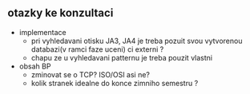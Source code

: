 ## otazky ke konzultaci
 - implementace
    - pri vyhledavani otisku JA3, JA4 je treba pozuit svou vytvorenou databazi(v ramci faze uceni) ci externi ?
    - chapu ze u vyhledavani patternu je treba pouzit vlastni
 - obsah BP
    - zminovat se o TCP? ISO/OSI asi ne?
    - kolik stranek idealne do konce zimniho semestru ?